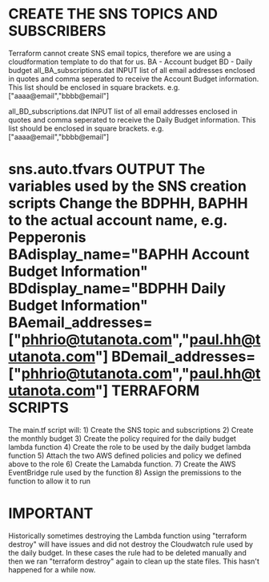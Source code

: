 
CREATE THE SNS TOPICS AND SUBSCRIBERS
=====================================
Terraform cannot create SNS email topics, therefore we are using a cloudformation template to do that for us.
	BA - Account budget
	BD - Daily budget
  all_BA_subscriptions.dat	INPUT 	list of all email addresses enclosed in quotes and comma seperated to receive the Account Budget information.
                                        This list should be enclosed in square brackets.
                                        e.g. ["aaaa@email","bbbb@email"]

  all_BD_subscriptions.dat	INPUT	list of all email addresses enclosed in quotes and comma seperated to receive the Daily Budget information.
                                        This list should be enclosed in square brackets.
                                        e.g. ["aaaa@email","bbbb@email"]
                                        
  sns.auto.tfvars		OUTPUT	The variables used by the SNS creation scripts
                                Change the BDPHH, BAPHH to the actual account name, e.g. Pepperonis
                                        BAdisplay_name="BAPHH Account Budget Information"
                                        BDdisplay_name="BDPHH Daily   Budget Information"
                                        BAemail_addresses=["phhrio@tutanota.com","paul.hh@tutanota.com"]
                                        BDemail_addresses=["phhrio@tutanota.com","paul.hh@tutanota.com"]
TERRAFORM SCRIPTS
=================
The main.tf script will:
	1) Create the SNS topic and subscriptions
	2) Create the monthly budget 
	3) Create the policy required for the daily budget lambda function
	4) Create the role to be used by the daily budget lambda function
	5) Attach the two AWS defined policies and policy we defined above to the role
	6) Create the Lamabda function.
	7) Create the AWS EventBridge rule used by the function
	8) Assign the premissions to the function to allow it to run

IMPORTANT
=========
Historically sometimes destroying the Lambda function using "terraform destroy" will have issues and did not destroy the Cloudwatch rule used by the daily budget.
In these cases the rule had to be deleted manually and then we ran "terraform destroy" again to clean up the state files.
This hasn't happened for a while now.

